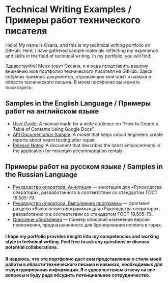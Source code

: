 # Technical Writing Examples / Примеры работ технического писателя

Hello! My name is Oxana, and this is my technical writing portfolio on GitHub. Here, I have gathered sample materials reflecting my experience and skills in the field of technical writing. In my portfolio, you will find:

Здравствуйте! Меня зовут Оксана, и я рада представить вашему вниманию мое портфолио технического писателя на GitHub. Здесь собраны примеры документов, отражающих мой опыт и навыки в области технического письма. В моем портфолио вы можете посмотреть:

## Samples in the English Language / Примеры работ на английском языке
+ [User Guide](https://github.com/OxaGen/Writing_Examples/blob/main/User_Guide_Table_of_Contents__Using_Google_Docs.md): А manual made for a wide audience on "How to Create a Table of Contents Using Google Docs".
+ [API Documentation Sample](https://github.com/OxaGen/Writing_Examples/blob/main/API_Documentation_Sample_Board_Repair_Report.md): A model that helps circuit engineers create reports about board testing after repair.
+ [Release Notes](https://github.com/OxaGen/Writing_Examples/blob/main/Release_Notes_Sample.md): A document that describes the latest enhancements in the application for mountain accommodation rentals.
  
## Примеры работ на русском языке / Samples in the Russian Language 
+ [Руководство оператора. Аннотация](https://github.com/OxaGen/Writing_Examples/blob/main/Operator_Manual_Annotation.pdf) — аннотация для «Руководства оператора», разработанного в соответствии со стандартом ГОСТ 19.505-79.
+ [Руководство оператора. Выполнение программы](https://github.com/OxaGen/Writing_Examples/blob/main/Operator_Manual_Execution.pdf) — фрагмент раздела «Выполнение программы» для «Руководства оператора», разработанного в соответствии со стандартом ГОСТ 19.505-79.
+ [Описание обновлений](https://github.com/OxaGen/Writing_Examples/blob/main/Release_Notes_Sample_RUS.md) — пример описания изменений версии приложения, предназначенного для бронирования ночлега в горах.

#### I hope my portfolio provides insight into my competencies and working style in technical writing. Feel free to ask any questions or discuss potential collaborations.
#### Я надеюсь, что это портфолио даст вам представление о стиле моей работы в области технического письма и навыках, необходимых для структурирования информации. Я с удовольствием отвечу на все вопросы и буду рада обсудить потенциальное сотрудничество.
